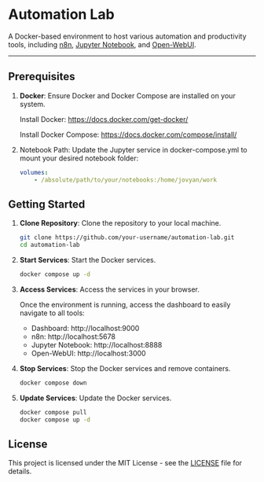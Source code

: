 # Automation Lab

A Docker-based environment to host various automation and productivity tools, including [n8n](https://n8n.io), [Jupyter Notebook](https://jupyter.org), and [Open-WebUI](https://github.com/open-webui/open-webui).

---

## Prerequisites

1. **Docker**: Ensure Docker and Docker Compose are installed on your system.

   Install Docker:
   https://docs.docker.com/get-docker/

   Install Docker Compose:
   https://docs.docker.com/compose/install/

2.	Notebook Path: Update the Jupyter service in docker-compose.yml to mount your desired notebook folder:

    ```yaml
    volumes:
        - /absolute/path/to/your/notebooks:/home/jovyan/work
    ```

## Getting Started

1. **Clone Repository**: Clone the repository to your local machine.

    ```bash
    git clone https://github.com/your-username/automation-lab.git
    cd automation-lab
    ```
2. **Start Services**: Start the Docker services.

    ```bash
    docker compose up -d
    ```

3. **Access Services**: Access the services in your browser.

    Once the environment is running, access the dashboard to easily navigate to all tools:

    * Dashboard: http://localhost:9000
    * n8n: http://localhost:5678
    * Jupyter Notebook: http://localhost:8888
    * Open-WebUI: http://localhost:3000

4. **Stop Services**: Stop the Docker services and remove containers.

    ```bash
    docker compose down
    ```

5. **Update Services**: Update the Docker services.

    ```bash
    docker compose pull
    docker compose up -d
    ```

## License

This project is licensed under the MIT License - see the [LICENSE](LICENSE) file for details.
